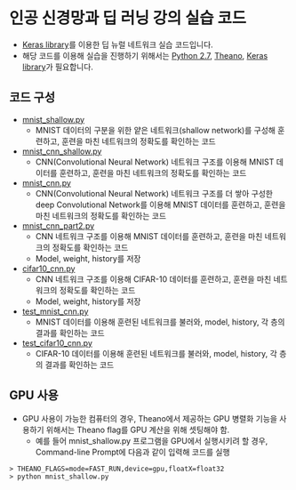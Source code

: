 # 인공 신경망과 딥 러닝 강의 실습 코드
* [Keras library](http://keras.io)를 이용한 딥 뉴럴 네트워크 실습 코드입니다.
* 해당 코드를 이용해 실습을 진행하기 위해서는 [Python 2.7](https://www.python.org/), [Theano](http://deeplearning.net/software/theano/#), [Keras library](http://keras.io)가 필요합니다.

## 코드 구성
* [mnist_shallow.py](https://github.com/snu-stat/dnn-cs/blob/master/mnist_shallow.py)
    + MNIST 데이터의 구분을 위한 얕은 네트워크(shallow network)를 구성해 훈련하고, 훈련을 마친 네트워크의 정확도를 확인하는 코드
* [mnist_cnn_shallow.py](https://github.com/snu-stat/dnn-cs/blob/master/mnist_cnn_shallow.py)
    + CNN(Convolutional Neural Network) 네트워크 구조를 이용해 MNIST 데이터를 훈련하고, 훈련을 마친 네트워크의 정확도를 확인하는 코드
* [mnist_cnn.py](https://github.com/snu-stat/dnn-cs/blob/master/mnist_cnn.py)
    + CNN(Convolutional Neural Network) 네트워크 구조를 더 쌓아 구성한 deep Convolutional Network를 이용해 MNIST 데이터를 훈련하고, 훈련을 마친 네트워크의 정확도를 확인하는 코드 
* [mnist_cnn_part2.py](https://github.com/snu-stat/dnn-cs/blob/master/mnist_cnn_part2.py)
    + CNN 네트워크 구조를 이용해 MNIST 데이터를 훈련하고, 훈련을 마친 네트워크의 정확도를 확인하는 코드
    + Model, weight, history를 저장
* [cifar10_cnn.py](https://github.com/snu-stat/dnn-cs/blob/master/cifar10_cnn.py)
    + CNN 네트워크 구조를 이용해 CIFAR-10 데이터를 훈련하고, 훈련을 마친 네트워크의 정확도를 확인하는 코드
    + Model, weight, history를 저장
* [test_mnist_cnn.py](https://github.com/snu-stat/dnn-cs/blob/master/test_mnist_cnn.py)
    + MNIST 데이터를 이용해 훈련된 네트워크를 불러와, model, history, 각 층의 결과를 확인하는 코드
* [test_cifar10_cnn.py](https://github.com/snu-stat/dnn-cs/blob/master/test_cifar10_cnn.py)
    + CIFAR-10 데이터를 이용해 훈련된 네트워크를 불러와, model, history, 각 층의 결과를 확인하는 코드

## GPU 사용
* GPU 사용이 가능한 컴퓨터의 경우, Theano에서 제공하는 GPU 병렬화 기능을 사용하기 위해서는 Theano flag를 GPU 계산을 위해 셋팅해야 함.
    + 예를 들어 mnist_shallow.py 프로그램을 GPU에서 실행시키려 할 경우, Command-line Prompt에 다음과 같이 입력해 코드를 실행 

```
> THEANO_FLAGS=mode=FAST_RUN,device=gpu,floatX=float32
> python mnist_shallow.py
```    
